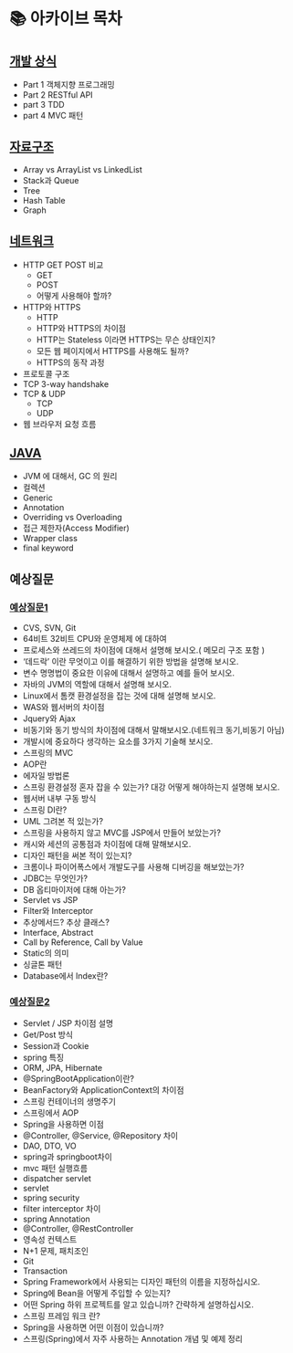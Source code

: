 # 📚 아카이브 목차

## [개발 상식](https://github.com/Kim-Gyuri/studying_programming_archive/blob/main/%EB%A9%B4%EC%A0%91/%EA%B0%9C%EB%B0%9C%20%EC%83%81%EC%8B%9D.md)
+ Part 1 객체지향 프로그래밍
+ Part 2 RESTful API
+ part 3 TDD
+ part 4 MVC 패턴

## [자료구조](https://github.com/Kim-Gyuri/studying_programming_archive/blob/main/%EB%A9%B4%EC%A0%91/%EC%9E%90%EB%A3%8C%EA%B5%AC%EC%A1%B0.md)
+ Array vs ArrayList vs LinkedList
+ Stack과 Queue
+ Tree
+ Hash Table
+ Graph


## [네트워크](https://github.com/Kim-Gyuri/studying_programming_archive/blob/main/%EB%A9%B4%EC%A0%91/part%20%EC%A0%95%EB%A6%AC/%EB%84%A4%ED%8A%B8%EC%9B%8C%ED%81%AC/%EB%84%A4%ED%8A%B8%EC%9B%8C%ED%81%AC.md)
+ HTTP GET POST 비교
  + GET
  + POST
  + 어떻게 사용해야 할까?
+  HTTP와 HTTPS
   + HTTP
   + HTTP와 HTTPS의 차이점
   + HTTP는 Stateless 이라면 HTTPS는 무슨 상태인지?
   + 모든 웹 페이지에서 HTTPS를 사용해도 될까?
   + HTTPS의 동작 과정
+  프로토콜 구조
+ TCP 3-way handshake
+ TCP & UDP
  + TCP
  + UDP
+  웹 브라우저 요청 흐름

## [JAVA](https://github.com/Kim-Gyuri/studying_programming_archive/blob/main/%EB%A9%B4%EC%A0%91/JAVA.md)
+ JVM 에 대해서, GC 의 원리
+ 컬렉션
+ Generic
+ Annotation
+ Overriding vs Overloading
+ 접근 제한자(Access Modifier)
+ Wrapper class
+ final keyword

## 예상질문
### [예상질문1](https://github.com/Kim-Gyuri/studying_programming_archive/blob/main/%EB%A9%B4%EC%A0%91/%EC%98%88%EC%83%81%EC%A7%88%EB%AC%B8.md)
+ CVS, SVN, Git
+ 64비트 32비트 CPU와 운영체제 에 대하여
+ 프로세스와 쓰레드의 차이점에 대해서 설명해 보시오.( 메모리 구조 포함 )
+ ‘데드락’ 이란 무엇이고 이를 해결하기 위한 방법을 설명해 보시오.
+ 변수 명명법이 중요한 이유에 대해서 설명하고 예를 들어 보시오.
+ 자바의 JVM의 역할에 대해서 설명해 보시오.
+ Linux에서 톰캣 환경설정을 잡는 것에 대해 설명해 보시오.
+  WAS와 웹서버의 차이점
+ Jquery와 Ajax
+ 비동기와 동기 방식의 차이점에 대해서 말해보시오.(네트워크 동기,비동기 아님)
+ 개발시에 중요하다 생각하는 요소를 3가지 기술해 보시오.
+ 스프링의 MVC
+ AOP란
+ 에자일 방법론
+ 스프링 환경설정 혼자 잡을 수 있는가? 대강 어떻게 해야하는지 설명해 보시오.
+ 웹서버 내부 구동 방식
+ 스프링 DI란?
+ UML 그려본 적 있는가?
+ 스프링을 사용하지 않고 MVC를 JSP에서 만들어 보았는가?
+ 캐시와 세션의 공통점과 차이점에 대해 말해보시오.
+ 디자인 패턴을 써본 적이 있는지?
+ 크롬이나 파이어폭스에서 개발도구를 사용해 디버깅을 해보았는가?
+ JDBC는 무엇인가?
+ DB 옵티마이저에 대해 아는가?
+ Servlet vs JSP
+ Filter와 Interceptor
+ 추상메서드? 추상 클래스?
+ Interface, Abstract
+ Call by Reference, Call by Value
+ Static의 의미
+ 싱글톤 패턴
+ Database에서 Index란?

### [예상질문2](https://github.com/Kim-Gyuri/studying_programming_archive/blob/main/%EB%A9%B4%EC%A0%91/%EC%98%88%EC%83%81%EC%A7%88%EB%AC%B82.md)
+ Servlet / JSP 차이점 설명
+ Get/Post 방식
+ Session과 Cookie
+ spring 특징
+ ORM, JPA, Hibernate
+ @SpringBootApplication이란?
+ BeanFactory와 ApplicationContext의 차이점
+ 스프링 컨테이너의 생명주기
+ 스프링에서 AOP
+ Spring을 사용하면 이점
+ @Controller, @Service, @Repository 차이
+ DAO, DTO, VO
+  spring과 springboot차이
+  mvc 패턴 실행흐름
+  dispatcher servlet
+  servlet
+ spring security
+ filter interceptor 차이
+ spring Annotation
+ @Controller, @RestController 
+ 영속성 컨텍스트
+ N+1 문제, 패치조인
+ Git
+ Transaction
+ Spring Framework에서 사용되는 디자인 패턴의 이름을 지정하십시오.
+ Spring에 Bean을 어떻게 주입할 수 있는지?
+ 어떤 Spring 하위 ​​프로젝트를 알고 있습니까? 간략하게 설명하십시오.
+ 스프링 프레임 워크 란?
+ Spring을 사용하면 어떤 이점이 있습니까?
+ 스프링(Spring)에서 자주 사용하는 Annotation 개념 및 예제 정리
